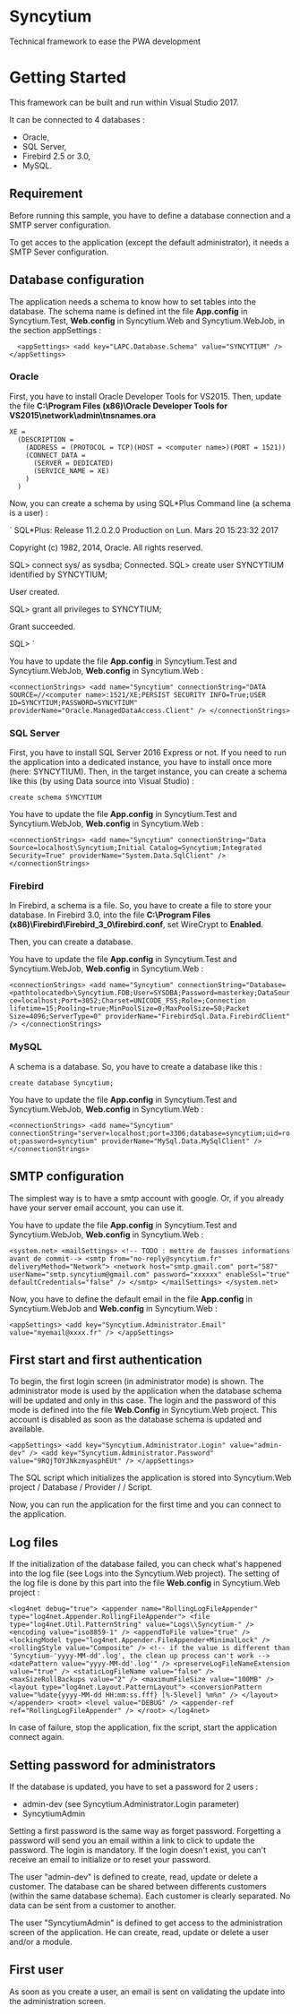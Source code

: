 # Syncytium
Technical framework to ease the PWA development

# Getting Started
This framework can be built and run within Visual Studio 2017.

It can be connected to 4 databases :
* Oracle,
* SQL Server,
* Firebird 2.5 or 3.0,
* MySQL.

## Requirement

Before running this sample, you have to define a database connection and a SMTP server configuration.

To get acces to the application (except the default administrator), it needs a SMTP Sever configuration.

## Database configuration

The application needs a schema to know how to set tables into the database. The schema name is defined int the file **App.config** in Syncytium.Test, **Web.config** in Syncytium.Web and Syncytium.WebJob, in the section appSettings :

`  <appSettings>
    <add key="LAPC.Database.Schema" value="SYNCYTIUM" />
  </appSettings>`

### Oracle

First, you have to install Oracle Developer Tools for VS2015.
Then, update the file **C:\Program Files (x86)\Oracle Developer Tools for VS2015\network\admin\tnsnames.ora**

```
XE =
  (DESCRIPTION =
    (ADDRESS = (PROTOCOL = TCP)(HOST = <computer name>)(PORT = 1521))
    (CONNECT_DATA =
      (SERVER = DEDICATED)
      (SERVICE_NAME = XE)
    )
  )
```

Now, you can create a schema by using SQL*Plus Command line (a schema is a user) :

`
SQL*Plus: Release 11.2.0.2.0 Production on Lun. Mars 20 15:23:32 2017

Copyright (c) 1982, 2014, Oracle.  All rights reserved.

SQL> connect sys/<Password of the sys account> as sysdba;
Connected.
SQL> create user SYNCYTIUM identified by SYNCYTIUM;

User created.

SQL> grant all privileges to SYNCYTIUM;

Grant succeeded.

SQL>
`

You have to update the file **App.config** in Syncytium.Test and Syncytium.WebJob, **Web.config** in Syncytium.Web :

`
  <connectionStrings>
    <add name="Syncytium" connectionString="DATA SOURCE=//<computer name>:1521/XE;PERSIST SECURITY INFO=True;USER ID=SYNCYTIUM;PASSWORD=SYNCYTIUM" providerName="Oracle.ManagedDataAccess.Client" />
  </connectionStrings>
`

### SQL Server

First, you have to install SQL Server 2016 Express or not. If you need to run the application into a dedicated instance, you have to install once more (here: SYNCYTIUM).
Then, in the target instance, you can create a schema like this (by using Data source into Visual Studio) :

`
create schema SYNCYTIUM
`

You have to update the file **App.config** in Syncytium.Test and Syncytium.WebJob, **Web.config** in Syncytium.Web :

`
  <connectionStrings>
    <add name="Syncytium" connectionString="Data Source=localhost\Syncytium;Initial Catalog=Syncytium;Integrated Security=True" providerName="System.Data.SqlClient" />
  </connectionStrings>
`

### Firebird

In Firebird, a schema is a file. So, you have to create a file to store your database. In Firebird 3.0, into the file **C:\Program Files (x86)\Firebird\Firebird_3_0\firebird.conf**, set WireCrypt to **Enabled**.

Then, you can create a database.

You have to update the file **App.config** in Syncytium.Test and Syncytium.WebJob, **Web.config** in Syncytium.Web :

`
  <connectionStrings>
    <add name="Syncytium" connectionString="Database=<pathtolocatedb>\Syncytium.FDB;User=SYSDBA;Password=masterkey;DataSource=localhost;Port=3052;Charset=UNICODE_FSS;Role=;Connection lifetime=15;Pooling=true;MinPoolSize=0;MaxPoolSize=50;Packet Size=4096;ServerType=0" providerName="FirebirdSql.Data.FirebirdClient" />
  </connectionStrings>
`

### MySQL

A schema is a database. So, you have to create a database like this :

`
create database Syncytium;
`

You have to update the file **App.config** in Syncytium.Test and Syncytium.WebJob, **Web.config** in Syncytium.Web :

`
  <connectionStrings>
    <add name="Syncytium" connectionString="server=localhost;port=3306;database=syncytium;uid=root;password=syncytium" providerName="MySql.Data.MySqlClient" />
  </connectionStrings>
`

## SMTP configuration

The simplest way is to have a smtp account with google. Or, if you already have your server email account, you can use it.

You have to update the file **App.config** in Syncytium.Test and Syncytium.WebJob, **Web.config** in Syncytium.Web :

`
  <system.net>
    <mailSettings>
      <!-- TODO : mettre de fausses informations avant de commit-->
      <smtp from="no-reply@syncytium.fr" deliveryMethod="Network">
        <network host="smtp.gmail.com" port="587" userName="smtp.syncytium@gmail.com" password="xxxxxx" enableSsl="true" defaultCredentials="false" />
      </smtp>
    </mailSettings>
  </system.net>
`

Now, you have to define the default email in the file **App.config** in Syncytium.WebJob and **Web.config** in Syncytium.Web :

`
  <appSettings>
    <add key="Syncytium.Administrator.Email" value="myemail@xxxx.fr" />
  </appSettings>
`

## First start and first authentication

To begin, the first login screen (in administrator mode) is shown. The administrator mode is used by the application when the database schema will be updated and only in this case. The login and the password of this mode is defined into the file **Web.Config** in Syncytium.Web project. This account is disabled as soon as the database schema is updated and available.

`
  <appSettings>
    <add key="Syncytium.Administrator.Login" value="admin-dev" />
    <add key="Syncytium.Administrator.Password" value="9RQjTOYJNkzmyasphEUt" />
  </appSettings>
`

The SQL script which initializes the application is stored into Syncytium.Web project / Database / Provider / <database engine> / Script.

Now, you can run the application for the first time and you can connect to the application.

## Log files

If the initialization of the database failed, you can check what's happened into the log file (see Logs into the Syncytium.Web project).
The setting of the log file is done by this part into the file **Web.config** in Syncytium.Web project :

`
  <log4net debug="true">
    <appender name="RollingLogFileAppender" type="log4net.Appender.RollingFileAppender">
      <file type="log4net.Util.PatternString" value="Logs\\Syncytium-" />
      <encoding value="iso8859-1" />
      <appendToFile value="true" />
      <lockingModel type="log4net.Appender.FileAppender+MinimalLock" />
      <rollingStyle value="Composite" />
      <!-- if the value is different than 'Syncytium-'yyyy-MM-dd'.log', the clean up process can't work -->
      <datePattern value="yyyy-MM-dd'.log'" />
      <preserveLogFileNameExtension value="true" />
      <staticLogFileName value="false" />
      <maxSizeRollBackups value="2" />
      <maximumFileSize value="100MB" />
      <layout type="log4net.Layout.PatternLayout">
        <conversionPattern value="%date{yyyy-MM-dd HH:mm:ss.fff} [%-5level] %m%n" />
      </layout>
    </appender>
    <root>
      <level value="DEBUG" />
      <appender-ref ref="RollingLogFileAppender" />
    </root>
  </log4net>
`

In case of failure, stop the application, fix the script, start the application connect again.

## Setting password for administrators

If the database is updated, you have to set a password for 2 users :
* admin-dev (see Syncytium.Administrator.Login parameter)
* SyncytiumAdmin

Setting a first password is the same way as forget password.
Forgetting a password will send you an email within a link to click to update the password. The login is mandatory. If the login doesn't exist, you can't receive an email to initialize or to reset your password.

The user "admin-dev" is defined to create, read, update or delete a customer. The database can be shared between differents customers (within the same database schema). Each customer is clearly separated. No data can be sent from a customer to another.

The user "SyncytiumAdmin" is defined to get access to the administration screen of the application. He can create, read, update or delete a user and/or a module.

## First user

As soon as you create a user, an email is sent on validating the update into the administration screen.
